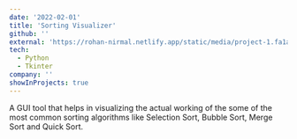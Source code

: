 ```yaml
---
date: '2022-02-01'
title: 'Sorting Visualizer'
github: ''
external: 'https://rohan-nirmal.netlify.app/static/media/project-1.fa1a25f5.gif'
tech:
  - Python 
  - Tkinter
company: ''
showInProjects: true
---
```


A GUI tool that helps in visualizing the actual working of the some of the most common sorting algorithms like Selection Sort, Bubble Sort, Merge Sort and Quick Sort.